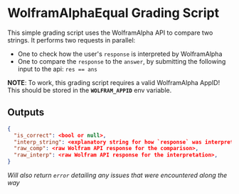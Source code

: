# WolframAlphaEqual Grading Script

This simple grading script uses the WolframAlpha API to compare two strings. It performs two requests in parallel:

- One to check how the user's `response` is interpreted by WolframAlpha
- One to compare the `response` to the `answer`, by submitting the following input to the api: `res == ans`

**NOTE**: To work, this grading script requires a valid WolframAlpha AppID! This should be stored in the **`WOLFRAM_APPID`** env variable.

## Outputs

```json
{
  "is_correct": <bool or null>,
  "interp_string": <explanatory string for how `response` was interpreted>,
  "raw_comp": <raw Wolfram API response for the comparison>,
  "raw_interp": <raw Wolfram API response for the interpretation>,
}
```

_Will also return `error` detailing any issues that were encountered along the way_
